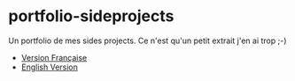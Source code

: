 # portfolio-sideprojects
Un portfolio de mes sides projects. Ce n'est qu'un petit extrait j'en ai trop ;-)

* [Version Française](https://grillon.github.io/portfolio-sideprojects/)
* [English Version](https://grillon.github.io/portfolio-sideprojects/index_en.html)
